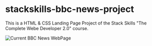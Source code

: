 # stackskills-bbc-news-project

This is a HTML & CSS Landing Page Project of the Stack Skills "The Complete Webe Developer 2.0" course. 

![Current BBC News WebPage](https://user-images.githubusercontent.com/54160663/148416106-0cf636c1-7fb6-4b59-a658-da304e77d268.jpg)
